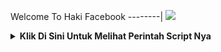 Welcome To Haki Facebook
--------|
![](https://media.tenor.com/iVCiM9W7cvYAAAAd/welcome.gif)

<details>
   <summary><b>Klik Di Sini Untuk Melihat Perintah Script Nya</b></summary>
  
!.[.].INI ADALAH SCRIPT/TOOLS UNTUK MELAKUKAN CRACKING PADA AKUN FACEBOOK

<h3 align="left">Cara Install Script:</h3>

- Download Apk Termuxnya Disini Biar Engga Erorr <a href="https://f-droid.org/repo/com.termux_117.apk">Klik Disini</a>

- lalu buka aplikasinya ketikan perintah dibawah ini.

       $ pkg update && pkg upgrade
       $ pkg install python 
       $ pkg install git
       $ pip install requests
       $ pip install stdiomask
       $ pip install futures
       $ pip install mechanize
       $ pip install bs4
       $ pip install rich
       $ git clone https://github.com/Luffy-XD/Haki-Fb
       $ cd Haki-Fb
       $ git pull
       $ python haki-fb.py

<h3 align="left">Klik Dibawah Sini Untuk informasi Contact:</h3>

[![](https://img.shields.io/badge/Github-black?logo=Github&logoColor=black&labelColor=white)](https://github.com/Luffy-XD)


[![](https://img.shields.io/badge/Facebook-blue?logo=Facebook&logoColor=blue&labelColor=white)](https://www.facebook.com/dika.tw.58)
[![](https://img.shields.io/badge/Whatsapp-CHAT-red?logo=Whatsapp&logoColor=Brightgreen&labelColor=white)](https://wa.me/6282316671302?text=Hello+Bg🔥+)

